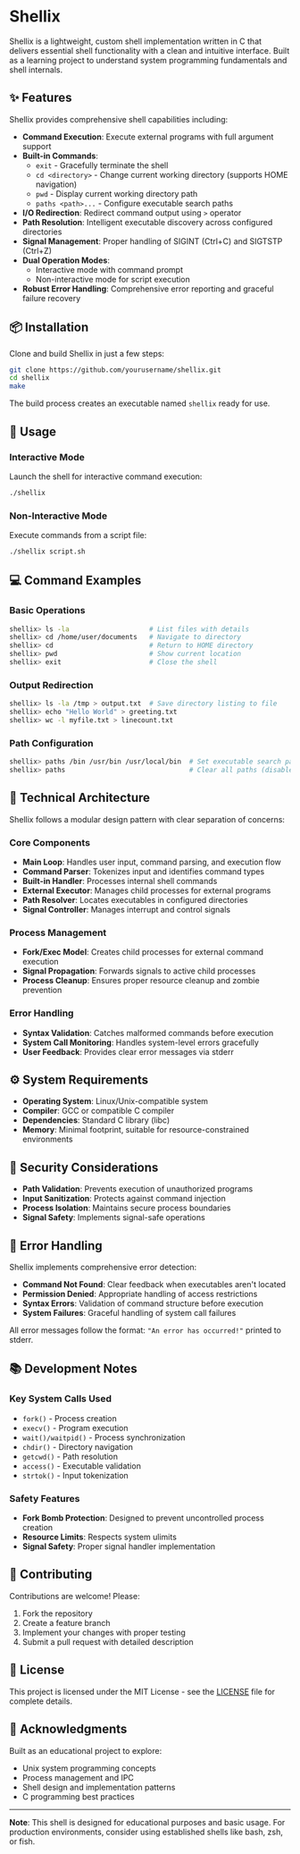 # **Shellix**

Shellix is a lightweight, custom shell implementation written in C that delivers essential shell functionality with a clean and intuitive interface. Built as a learning project to understand system programming fundamentals and shell internals.

## **✨ Features**

Shellix provides comprehensive shell capabilities including:

* **Command Execution**: Execute external programs with full argument support
* **Built-in Commands**:
   * `exit` - Gracefully terminate the shell
   * `cd <directory>` - Change current working directory (supports HOME navigation)
   * `pwd` - Display current working directory path
   * `paths <path>...` - Configure executable search paths
* **I/O Redirection**: Redirect command output using `>` operator
* **Path Resolution**: Intelligent executable discovery across configured directories
* **Signal Management**: Proper handling of SIGINT (Ctrl+C) and SIGTSTP (Ctrl+Z)
* **Dual Operation Modes**: 
   * Interactive mode with command prompt
   * Non-interactive mode for script execution
* **Robust Error Handling**: Comprehensive error reporting and graceful failure recovery

## **📦 Installation**

Clone and build Shellix in just a few steps:

```bash
git clone https://github.com/yourusername/shellix.git
cd shellix
make
```

The build process creates an executable named `shellix` ready for use.

## **🚀 Usage**

### Interactive Mode
Launch the shell for interactive command execution:

```bash
./shellix
```

### Non-Interactive Mode
Execute commands from a script file:

```bash
./shellix script.sh
```

## **💻 Command Examples**

### Basic Operations
```bash
shellix> ls -la                    # List files with details
shellix> cd /home/user/documents   # Navigate to directory
shellix> cd                        # Return to HOME directory
shellix> pwd                       # Show current location
shellix> exit                      # Close the shell
```

### Output Redirection
```bash
shellix> ls -la /tmp > output.txt  # Save directory listing to file
shellix> echo "Hello World" > greeting.txt
shellix> wc -l myfile.txt > linecount.txt
```

### Path Configuration
```bash
shellix> paths /bin /usr/bin /usr/local/bin  # Set executable search paths
shellix> paths                               # Clear all paths (disables external commands)
```

## **🔧 Technical Architecture**

Shellix follows a modular design pattern with clear separation of concerns:

### Core Components
* **Main Loop**: Handles user input, command parsing, and execution flow
* **Command Parser**: Tokenizes input and identifies command types
* **Built-in Handler**: Processes internal shell commands
* **External Executor**: Manages child processes for external programs
* **Path Resolver**: Locates executables in configured directories
* **Signal Controller**: Manages interrupt and control signals

### Process Management
* **Fork/Exec Model**: Creates child processes for external command execution
* **Signal Propagation**: Forwards signals to active child processes
* **Process Cleanup**: Ensures proper resource cleanup and zombie prevention

### Error Handling
* **Syntax Validation**: Catches malformed commands before execution
* **System Call Monitoring**: Handles system-level errors gracefully
* **User Feedback**: Provides clear error messages via stderr

## **⚙️ System Requirements**

* **Operating System**: Linux/Unix-compatible system
* **Compiler**: GCC or compatible C compiler
* **Dependencies**: Standard C library (libc)
* **Memory**: Minimal footprint, suitable for resource-constrained environments


## **🔐 Security Considerations**

* **Path Validation**: Prevents execution of unauthorized programs
* **Input Sanitization**: Protects against command injection
* **Process Isolation**: Maintains secure process boundaries
* **Signal Safety**: Implements signal-safe operations

## **🚦 Error Handling**

Shellix implements comprehensive error detection:
* **Command Not Found**: Clear feedback when executables aren't located
* **Permission Denied**: Appropriate handling of access restrictions
* **Syntax Errors**: Validation of command structure before execution
* **System Failures**: Graceful handling of system call failures

All error messages follow the format: `"An error has occurred!"` printed to stderr.

## **📚 Development Notes**

### Key System Calls Used
* `fork()` - Process creation
* `execv()` - Program execution
* `wait()/waitpid()` - Process synchronization
* `chdir()` - Directory navigation
* `getcwd()` - Path resolution
* `access()` - Executable validation
* `strtok()` - Input tokenization

### Safety Features
* **Fork Bomb Protection**: Designed to prevent uncontrolled process creation
* **Resource Limits**: Respects system ulimits
* **Signal Safety**: Proper signal handler implementation

## **🤝 Contributing**

Contributions are welcome! Please:
1. Fork the repository
2. Create a feature branch
3. Implement your changes with proper testing
4. Submit a pull request with detailed description

## **📄 License**

This project is licensed under the MIT License - see the [LICENSE](LICENSE) file for complete details.

## **🙏 Acknowledgments**

Built as an educational project to explore:
* Unix system programming concepts
* Process management and IPC
* Shell design and implementation patterns
* C programming best practices

---

**Note**: This shell is designed for educational purposes and basic usage. For production environments, consider using established shells like bash, zsh, or fish.
